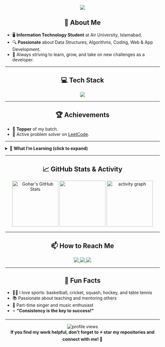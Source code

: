 <!-- Banner Image (customize or create your own at canva.com or banner.dev) -->
<p align="center">
  <img src="https://readme-typing-svg.demolab.com/?lines=Hi+there,+I'm+Gohar!;Passionate+Developer;Lifelong+Learner;Let's+connect!&center=true&width=500&height=45">
</p>

<h2 align="center">🚀 About Me</h2>
<ul>
  <li>🖥️ <b>Information Technology Student</b> at Air University, Islamabad.</li>
  <li>🔍 <b>Passionate</b> about Data Structures, Algorithms, Coding, Web & App Development.</li>
  <li>🎯 Always striving to learn, grow, and take on new challenges as a developer.</li>
</ul>

---

<h2 align="center">💻 Tech Stack</h2>
<p align="center">
  <img src="https://skillicons.dev/icons?i=cpp,js,html,css,java,dart,react,nodejs,flutter,mongodb,vscode,git,github" />
</p>

---

<h2 align="center">🏆 Achievements</h2>
<ul>
  <li>🥇 <b>Topper</b> of my batch.</li>
  <li>🏅 Active problem solver on <a href="https://leetcode.com/u/y9MeUSUMvs/">LeetCode</a>.</li>
</ul>

---

<details>
  <summary>🎯 <b>What I’m Learning (click to expand)</b></summary>
  <ul>
    <li>Advanced Data Structures: Stacks, Queues, Linked Lists, Trees, Graphs, Hash Tables, Algorithms</li>
    <li>Subnetting & Network Configuration in Computer Networks</li>
    <li>Socket Programming for real-world apps</li>
    <li>MERN Stack for Full-Stack Web Development</li>
    <li>Flutter for Cross-Platform App Development</li>
  </ul>
</details>

---

<h2 align="center">📈 GitHub Stats & Activity</h2>
<p align="center">
  <img src="https://github-readme-stats.vercel.app/api?username=SyedGoharHussain&show_icons=true&theme=radical" alt="Gohar's GitHub Stats" height="150">
  <img src="https://github-readme-streak-stats.herokuapp.com/?user=SyedGoharHussain&theme=radical" height="150">
  <img src="https://github-readme-activity-graph.cyclic.app/graph?username=SyedGoharHussain&theme=react-dark" alt="activity graph" height="150"/>
</p>

---

<h2 align="center">📫 How to Reach Me</h2>

<p align="center">
  <a href="mailto:230930@students.au.edu.pk">
    <img src="https://img.shields.io/badge/Email-230930@students.au.edu.pk-red?style=for-the-badge&logo=gmail&logoColor=white">
  </a>
  <a href="https://github.com/SyedGoharHussain">
    <img src="https://img.shields.io/badge/GitHub-Profile-black?style=for-the-badge&logo=github">
  </a>
  <a href="https://www.linkedin.com/in/syed-gohar-hussain-95801a345/">
    <img src="https://img.shields.io/badge/LinkedIn-Connect-blue?style=for-the-badge&logo=linkedin">
  </a>
</p>

---

<h2 align="center">🌟 Fun Facts</h2>
<ul>
  <li>🏃🏻 I love sports: basketball, cricket, squash, hockey, and table tennis</li>
  <li>📚 Passionate about teaching and mentoring others</li>
  <li>🎤 Part-time singer and music enthusiast</li>
  <li>⭐ <b>"Consistency is the key to success!"</b></li>
</ul>

---

<p align="center">
  <img src="https://komarev.com/ghpvc/?username=SyedGoharHussain&style=flat-square&color=blue" alt="profile views"/>
  <br>
  <b>If you find my work helpful, don't forget to ⭐ star my repositories and connect with me! 🚀</b>
</p>
